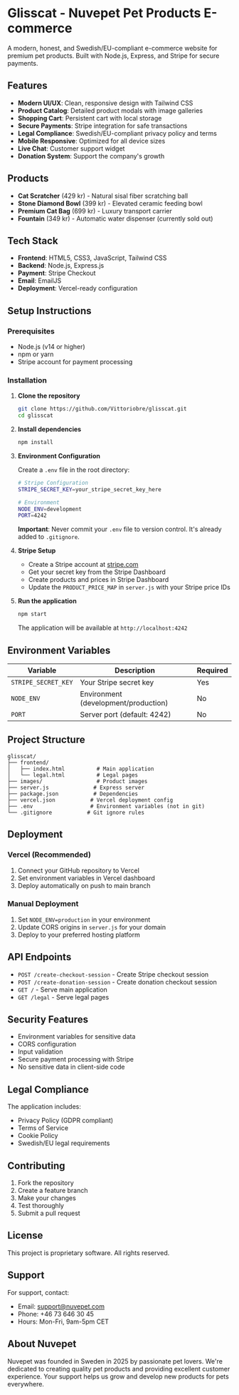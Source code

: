 # Glisscat - Nuvepet Pet Products E-commerce

A modern, honest, and Swedish/EU-compliant e-commerce website for premium pet products. Built with Node.js, Express, and Stripe for secure payments.

## Features

- **Modern UI/UX**: Clean, responsive design with Tailwind CSS
- **Product Catalog**: Detailed product modals with image galleries
- **Shopping Cart**: Persistent cart with local storage
- **Secure Payments**: Stripe integration for safe transactions
- **Legal Compliance**: Swedish/EU-compliant privacy policy and terms
- **Mobile Responsive**: Optimized for all device sizes
- **Live Chat**: Customer support widget
- **Donation System**: Support the company's growth

## Products

- **Cat Scratcher** (429 kr) - Natural sisal fiber scratching ball
- **Stone Diamond Bowl** (399 kr) - Elevated ceramic feeding bowl
- **Premium Cat Bag** (699 kr) - Luxury transport carrier
- **Fountain** (349 kr) - Automatic water dispenser (currently sold out)

## Tech Stack

- **Frontend**: HTML5, CSS3, JavaScript, Tailwind CSS
- **Backend**: Node.js, Express.js
- **Payment**: Stripe Checkout
- **Email**: EmailJS
- **Deployment**: Vercel-ready configuration

## Setup Instructions

### Prerequisites

- Node.js (v14 or higher)
- npm or yarn
- Stripe account for payment processing

### Installation

1. **Clone the repository**
   ```bash
   git clone https://github.com/Vittoriobre/glisscat.git
   cd glisscat
   ```

2. **Install dependencies**
   ```bash
   npm install
   ```

3. **Environment Configuration**
   
   Create a `.env` file in the root directory:
   ```bash
   # Stripe Configuration
   STRIPE_SECRET_KEY=your_stripe_secret_key_here
   
   # Environment
   NODE_ENV=development
   PORT=4242
   ```

   **Important**: Never commit your `.env` file to version control. It's already added to `.gitignore`.

4. **Stripe Setup**
   
   - Create a Stripe account at [stripe.com](https://stripe.com)
   - Get your secret key from the Stripe Dashboard
   - Create products and prices in Stripe Dashboard
   - Update the `PRODUCT_PRICE_MAP` in `server.js` with your Stripe price IDs

5. **Run the application**
   ```bash
   npm start
   ```

   The application will be available at `http://localhost:4242`

## Environment Variables

| Variable | Description | Required |
|----------|-------------|----------|
| `STRIPE_SECRET_KEY` | Your Stripe secret key | Yes |
| `NODE_ENV` | Environment (development/production) | No |
| `PORT` | Server port (default: 4242) | No |

## Project Structure

```
glisscat/
├── frontend/
│   ├── index.html          # Main application
│   └── legal.html          # Legal pages
├── images/                 # Product images
├── server.js              # Express server
├── package.json           # Dependencies
├── vercel.json           # Vercel deployment config
├── .env                  # Environment variables (not in git)
└── .gitignore           # Git ignore rules
```

## Deployment

### Vercel (Recommended)

1. Connect your GitHub repository to Vercel
2. Set environment variables in Vercel dashboard
3. Deploy automatically on push to main branch

### Manual Deployment

1. Set `NODE_ENV=production` in your environment
2. Update CORS origins in `server.js` for your domain
3. Deploy to your preferred hosting platform

## API Endpoints

- `POST /create-checkout-session` - Create Stripe checkout session
- `POST /create-donation-session` - Create donation checkout session
- `GET /` - Serve main application
- `GET /legal` - Serve legal pages

## Security Features

- Environment variables for sensitive data
- CORS configuration
- Input validation
- Secure payment processing with Stripe
- No sensitive data in client-side code

## Legal Compliance

The application includes:
- Privacy Policy (GDPR compliant)
- Terms of Service
- Cookie Policy
- Swedish/EU legal requirements

## Contributing

1. Fork the repository
2. Create a feature branch
3. Make your changes
4. Test thoroughly
5. Submit a pull request

## License

This project is proprietary software. All rights reserved.

## Support

For support, contact:
- Email: support@nuvepet.com
- Phone: +46 73 646 30 45
- Hours: Mon-Fri, 9am-5pm CET

## About Nuvepet

Nuvepet was founded in Sweden in 2025 by passionate pet lovers. We're dedicated to creating quality pet products and providing excellent customer experience. Your support helps us grow and develop new products for pets everywhere. 